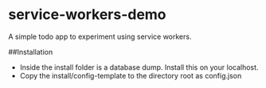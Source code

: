 # service-workers-demo
A simple todo app to experiment using service workers.

##Installation
* Inside the install folder is a database dump. Install this on your localhost.
* Copy the install/config-template to the directory root as config.json
